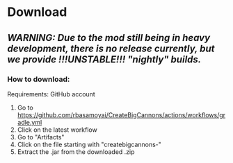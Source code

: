 # Download

## ***WARNING: Due to the mod still being in heavy development, there is no release currently, but we provide !!!UNSTABLE!!! "nightly" builds.***

### How to download:

Requirements: GitHub account

1. Go to <https://github.com/rbasamoyai/CreateBigCannons/actions/workflows/gradle.yml>
2. Click on the latest workflow
3. Go to "Artifacts"
4. Click on the file starting with "createbigcannons-"
5. Extract the .jar from the downloaded .zip
